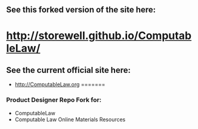 ## See this forked version of the site here:
# http://storewell.github.io/ComputableLaw/ 

## See the current official site here:
* http://ComputableLaw.org
=======
### Product Designer Repo Fork for:
* ComputableLaw
* Computable Law Online Materials Resources
